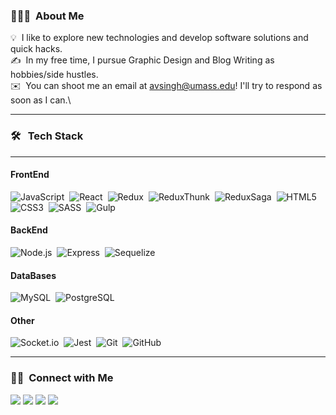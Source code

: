 <!-- ## 👋 &nbsp;Hey there! I'm Anton -->

### 👨🏻‍💻 &nbsp;About Me

💡 &nbsp;I like to explore new technologies and develop software solutions and quick hacks.\
✍️ &nbsp;In my free time, I pursue Graphic Design and Blog Writing as hobbies/side hustles.\
✉️ &nbsp;You can shoot me an email at avsingh@umass.edu! I'll try to respond as soon as I can.\

<hr>

### 🛠 &nbsp; Tech Stack

<hr>

#### FrontEnd
![JavaScript](https://img.shields.io/badge/-JavaScript-05122A?style=flat&logo=javascript)&nbsp;
![React](https://img.shields.io/badge/-React-05122A?style=flat&logo=react)&nbsp;
![Redux](https://img.shields.io/badge/-Redux-05122A?style=flat&logo=Redux)&nbsp;
![ReduxThunk](https://img.shields.io/badge/-ReduxThunk-05122A?style=flat&logo=ReduxThunk)&nbsp;
![ReduxSaga](https://img.shields.io/badge/-ReduxSaga-05122A?style=flat&logo=ReduxSaga)&nbsp;
![HTML5](https://img.shields.io/badge/-HTML-05122A?style=flat&logo=HTML5)&nbsp;
![CSS3](https://img.shields.io/badge/-CSS-05122A?style=flat&logo=CSS3&logoColor=1572B6)&nbsp;
![SASS](https://img.shields.io/badge/-SASS-05122A?style=flat&logo=SASS&logoColor=1572B6)&nbsp;
![Gulp](https://img.shields.io/badge/-Gulp-05122A?style=flat&logo=Gulp&logoColor=1572B6)&nbsp;

#### BackEnd
![Node.js](https://img.shields.io/badge/-Node.js-05122A?style=flat&logo=node.js)&nbsp;
![Express](https://img.shields.io/badge/-Express-05122A?style=flat&logo=Express)&nbsp;
![Sequelize](https://img.shields.io/badge/-Sequelize-05122A?style=flat&logo=Sequelize)&nbsp;

#### DataBases
![MySQL](https://img.shields.io/badge/-MySQL-05122A?style=flat&logo=MySQL)&nbsp;
![PostgreSQL](https://img.shields.io/badge/-PostgreSQL-05122A?style=flat&logo=PostgreSQL)&nbsp;

#### Other
![Socket.io](https://img.shields.io/badge/-soclet.io-05122A?style=flat&logo=socket.io)&nbsp;
![Jest](https://img.shields.io/badge/-Jest-05122A?style=flat&logo=Jest)&nbsp;
![Git](https://img.shields.io/badge/-Git-05122A?style=flat&logo=git)&nbsp;
![GitHub](https://img.shields.io/badge/-GitHub-05122A?style=flat&logo=github)&nbsp;

<hr>

### 🤝🏻 &nbsp;Connect with Me

<p align="center">

<a href="tel:+7(921)389-77-54"><img src="https://img.shields.io/badge/+79213897754-0077B5?style=flat&logo=telegram&logoColor=white"/></a>
<a href="mailto:phpdevelop@ya.ru"><img src="https://img.shields.io/badge/-phpdevelop@ya.ru-D14836?style=flat&logo=yandex&logoColor=white"/></a>
<a href="https://instagram.com/phpexec"><img src="https://img.shields.io/badge/-@phpexec-E4405F?style=flat&logo=Instagram&logoColor=white"/></a>
<a href="https://facebook.com/phpexec"><img src="https://img.shields.io/badge/-@phpexec-1877F2?style=flat&logo=Facebook&logoColor=white"/></a>
</p>
